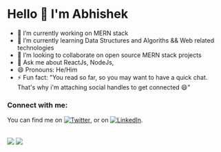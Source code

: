 # Hello 👋 I'm Abhishek


- 🔭 I’m currently working on MERN stack
- 🌱 I’m currently learning Data Structures and Algoriths && Web related technologies
- 👯 I’m looking to collaborate on open source MERN stack projects
- 💬 Ask me about ReactJs, NodeJs, 
- 😄 Pronouns: He/Him
- ⚡ Fun fact: "You read so far, so you may want to have a quick chat. That's why i'm attaching social handles to get connected 😄"

### Connect with me:
<!-- Actual text -->

You can find me on [![Twitter][1.2]][1], or on [![LinkedIn][2.2]][2].

<!-- Icons -->

[1.2]: http://i.imgur.com/wWzX9uB.png (twitter icon without padding)
[2.2]: https://raw.githubusercontent.com/MartinHeinz/MartinHeinz/master/linkedin-3-16.png (LinkedIn icon without padding)

<!-- Links to your social media accounts -->

[1]: https://twitter.com/Abhishek_825
[2]: https://www.linkedin.com/in/abhishekdubey825/
[3]: https://www.instagram.com/_abhishekdubey825/


<br />

<img align="center" src="https://github-readme-stats.vercel.app/api/top-langs/?username=abhishek-geek&theme=dark" />
<img align="center" src="https://github-readme-stats.vercel.app/api?username=abhishek-geek&show_icons=true&theme=dark"/>
